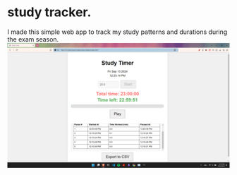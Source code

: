 # study tracker.
I made this simple web app to track my study patterns and durations during the exam season.
![Study Tracker Screenshot](https://github.com/thenaivekid/study-tracker/blob/main/Screenshot%20(379).png)

